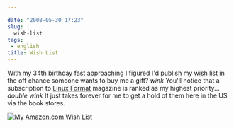 ```yaml
---

date: "2008-05-30 17:23"
slug: |
  wish-list
tags:
 - english
title: Wish List
---
```


With my 34th birthday fast approaching I figured I'd publish my [wish
list](https://www.amazon.com/gp/registry/wishlist/32BX7VP2GEFI1%20) in
the off chance someone wants to buy me a gift? *wink* You'll notice that
a subscription to [Linux Format](http://www.linuxformat.co.uk/) magazine
is ranked as my highest priority... *double wink* It just takes forever
for me to get a hold of them here in the US via the book stores.

[![My Amazon.com Wish
List](http://g-ecx.images-amazon.com/images/G/01/gifts/registries/wishlist/v2/web/wl-btn-74-b._V46774601_.gif)](http://www.amazon.com/gp/registry/wishlist/32BX7VP2GEFI1/ref=wl_web)
